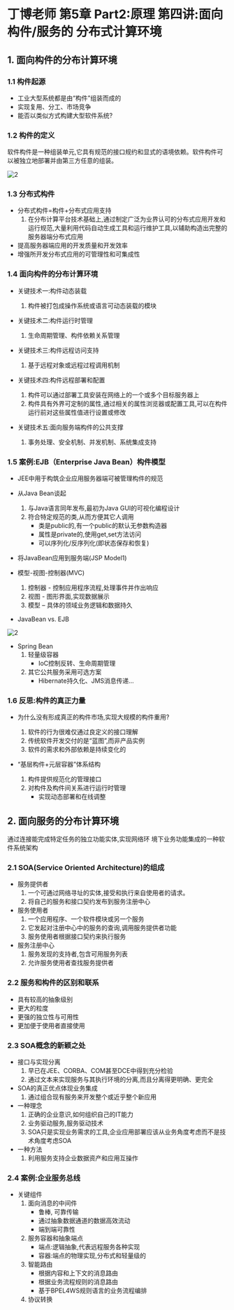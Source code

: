 # 丁博老师 第5章 Part2:原理 第四讲:面向构件/服务的 分布式计算环境

## 1. 面向构件的分布计算环境

### 1.1 构件起源

- 工业大型系统都是由“构件”组装而成的
- 实现复用、分工、市场竞争
- 能否以类似方式构建大型软件系统?

### 1.2 构件的定义

软件构件是一种组装单元,它具有规范的接口规约和显式的语境依赖。软件构件可以被独立地部署并由第三方任意的组装。

![2](http://ww1.sinaimg.cn/large/006alGmrgy1g4onyb2554j30z70jd41n.jpg)

### 1.3 分布式构件

- 分布式构件=构件+分布式应用支持
    1. 在分布计算平台技术基础上,通过制定广泛为业界认可的分布式应用开发和运行规范,大量利用代码自动生成工具和运行维护工具,以辅助构造出完整的服务器端分布式应用
- 提高服务器端应用的开发质量和开发效率
- 增强所开发分布式应用的可管理性和可集成性

### 1.4 面向构件的分布计算环境

- 关键技术一:构件动态装载
    1. 构件被打包成操作系统或语言可动态装载的模块

- 关键技术二:构件运行时管理
    1. 生命周期管理、构件依赖关系管理

- 关键技术三:构件远程访问支持
    1. 基于远程对象或远程过程调用机制
- 关键技术四:构件远程部署和配置
    1. 构件可以通过部署工具安装在网络上的一个或多个目标服务器上
    2. 构件具有外界可定制的属性,通过相关的属性浏览器或配置工具,可以在构件运行前对这些属性值进行设置或修改
- 关键技术五:面向服务端构件的公共支撑
    1. 事务处理、安全机制、并发机制、系统集成支持

### 1.5 案例:EJB（Enterprise Java Bean）构件模型

- JEE中用于构筑企业应用服务器端可被管理构件的规范

- 从Java Bean谈起
    1. 与Java语言同年发布,最初为Java GUI的可视化编程设计
    2. 符合特定规范的类,从而方便其它人调用
        - 类是public的,有一个public的默认无参数构造器
        - 属性是private的,使用get,set方法访问
        - 可以序列化/反序列化(即状态保存和恢复)

- 将JavaBean应用到服务端(JSP Model1)

- 模型-视图-控制器(MVC)
    1. 控制器 - 控制应用程序流程,处理事件并作出响应
    2. 视图 - 图形界面,实现数据展示
    3. 模型 – 具体的领域业务逻辑和数据持久

- JavaBean vs. EJB

![2](http://ww1.sinaimg.cn/large/006alGmrgy1g4oo7nfncbj313c0hxq67.jpg)

- Spring Bean
    1. 轻量级容器
        - IoC控制反转、生命周期管理
    2. 其它公共服务采用可选方案
        - Hibernate持久化、JMS消息传递...

### 1.6 反思:构件的真正力量

- 为什么没有形成真正的构件市场,实现大规模的构件重用?

    1. 软件的行为很难仅通过良定义的接口理解
    2. 传统软件开发交付的是“蓝图”,而非产品实例
    3. 软件的需求和外部依赖是持续变化的

- “基层构件+元层容器”体系结构
    1. 构件提供规范化的管理接口
    2. 对构件及构件间关系进行运行时管理
        - 实现动态部署和在线调整

## 2. 面向服务的分布计算环境

通过连接能完成特定任务的独立功能实体,实现网络环
境下业务功能集成的一种软件系统架构

### 2.1 SOA(Service Oriented Architecture)的组成

- 服务提供者
    1. 一个可通过网络寻址的实体,接受和执行来自使用者的请求。
    2. 将自己的服务和接口契约发布到服务注册中心
- 服务使用者
    1. 一个应用程序、一个软件模块或另一个服务
    2. 它发起对注册中心中的服务的查询,调用服务提供者功能
    3. 服务使用者根据接口契约来执行服务
- 服务注册中心
    1. 服务发现的支持者,包含可用服务列表
    2. 允许服务使用者查找服务提供者

### 2.2 服务和构件的区别和联系

- 具有较高的抽象级别
- 更大的粒度
- 更强的独立性与可用性
- 更加便于使用者直接使用

### 2.3 SOA概念的新颖之处

- 接口与实现分离
    1. 早已在JEE、CORBA、COM甚至DCE中得到充分检验
    2. 通过文本来实现服务与其执行环境的分离,而且分离得更明确、更完全
- SOA的真正优点体现业务集成
    1. 通过组合现有服务来开发整个或近乎整个新应用
- 一种理念
    1. 正确的企业意识,如何组织自己的IT能力
    2. 业务驱动服务,服务驱动技术
    3. SOA只是实现业务需求的工具,企业应用部署应该从业务角度考虑而不是技术角度考虑SOA
- 一种方法
    1. 利用服务支持企业数据资产和应用互操作

### 2.4 案例:企业服务总线

- 关键组件
    1. 面向消息的中间件
        - 鲁棒, 可靠传输
        - 通过抽象数据通道的数据高效流动
        - 端到端可靠性
    2. 服务容器和抽象端点
        - 端点:逻辑抽象,代表远程服务各种实现
        - 容器:端点的物理实现,分布式和轻量级的
    3. 智能路由
        - 根据内容和上下文的消息路由
        - 根据业务流程规则的消息路由
        - 基于BPEL4WS规则语言的业务流程编排
    4. 协议转换
    